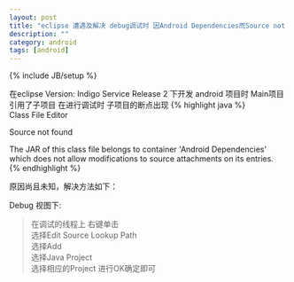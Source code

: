 ```yaml
---
layout: post
title: "eclipse 遭遇及解决 debug调试时 因Android Dependencies而Source not found"
description: ""
category: android
tags: [android]
---
```

{% include JB/setup %}


在eclipse Version: Indigo Service Release 2
下开发 android 项目时
Main项目 引用了子项目
在进行调试时 子项目的断点出现
{% highlight java %}  
Class File Editor

Source not found

The JAR of this class file belongs to container 'Android Dependencies'
which does not allow modifications to source attachments on its entries.  
{% endhighlight %}  
 

 

原因尚且未知，解决方法如下：

Debug 视图下:
> 在调试的线程上 右键单击  
> 选择Edit Source Lookup Path  
> 选择Add  
> 选择Java Project  
选择相应的Project 进行OK确定即可